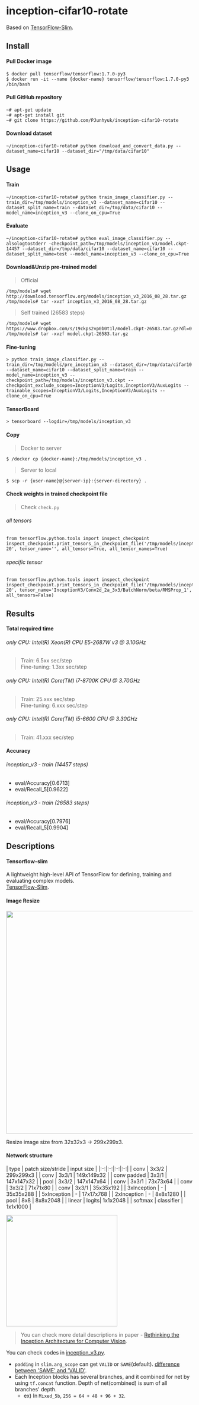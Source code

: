 # inception-cifar10-rotate

Based on [TensorFlow-Slim](https://github.com/tensorflow/models/tree/master/research/slim).  

## Install

#### Pull Docker image
```
$ docker pull tensorflow/tensorflow:1.7.0-py3
$ docker run -it --name {docker-name} tensorflow/tensorflow:1.7.0-py3 /bin/bash
```

#### Pull GitHub repository
```
~# apt-get update
~# apt-get install git
~# git clone https://github.com/PJunhyuk/inception-cifar10-rotate
```

#### Download dataset
```
~/inception-cifar10-rotate# python download_and_convert_data.py --dataset_name=cifar10 --dataset_dir="/tmp/data/cifar10"
```

## Usage

#### Train
```
~/inception-cifar10-rotate# python train_image_classifier.py --train_dir=/tmp/models/inception_v3 --dataset_name=cifar10 --dataset_split_name=train --dataset_dir=/tmp/data/cifar10 --model_name=inception_v3 --clone_on_cpu=True
```

#### Evaluate
```
~/inception-cifar10-rotate# python eval_image_classifier.py --alsologtostderr -checkpoint_path=/tmp/models/inception_v3/model.ckpt-14457 --dataset_dir=/tmp/data/cifar10 --dataset_name=cifar10 --dataset_split_name=test --model_name=inception_v3 --clone_on_cpu=True
```

#### Download&Unzip pre-trained model
> Official

```
/tmp/models# wget http://download.tensorflow.org/models/inception_v3_2016_08_28.tar.gz
/tmp/models# tar -xvzf inception_v3_2016_08_28.tar.gz
```

> Self trained (26583 steps)

```
/tmp/models# wget https://www.dropbox.com/s/19ckps2vp0b0t1l/model.ckpt-26583.tar.gz?dl=0
/tmp/models# tar -xvzf model.ckpt-26583.tar.gz
```

#### Fine-tuning
```
> python train_image_classifier.py --train_dir=/tmp/models/pre_inception_v3 --dataset_dir=/tmp/data/cifar10 --dataset_name=cifar10 --dataset_split_name=train --model_name=inception_v3 --checkpoint_path=/tmp/models/inception_v3.ckpt --checkpoint_exclude_scopes=InceptionV3/Logits,InceptionV3/AuxLogits --trainable_scopes=InceptionV3/Logits,InceptionV3/AuxLogits --clone_on_cpu=True
```

#### TensorBoard
```
> tensorboard --logdir=/tmp/models/inception_v3
```

#### Copy
> Docker to server

```
$ /docker cp {docker-name}:/tmp/models/inception_v3 .
```

> Server to local

```
$ scp -r {user-name}@{server-ip}:{server-directory} .
```

#### Check weights in trained checkpoint file
> Check `check.py`

###### all tensors

```
from tensorflow.python.tools import inspect_checkpoint
inspect_checkpoint.print_tensors_in_checkpoint_file('/tmp/models/inception_v3/model.ckpt-20', tensor_name='', all_tensors=True, all_tensor_names=True)
```

###### specific tensor

```
from tensorflow.python.tools import inspect_checkpoint
inspect_checkpoint.print_tensors_in_checkpoint_file('/tmp/models/inception_v3/model.ckpt-20', tensor_name='InceptionV3/Conv2d_2a_3x3/BatchNorm/beta/RMSProp_1', all_tensors=False)
```

## Results

#### Total required time

###### only CPU: Intel(R) Xeon(R) CPU E5-2687W v3 @ 3.10GHz
> Train: 6.5xx sec/step  
> Fine-tuning: 1.3xx sec/step

###### only CPU: Intel(R) Core(TM) i7-8700K CPU @ 3.70GHz
> Train: 25.xxx sec/step  
> Fine-tuning: 6.xxx sec/step  

###### only CPU: Intel(R) Core(TM) i5-6600 CPU @ 3.30GHz
> Train: 41.xxx sec/step  

#### Accuracy

###### inception_v3 - train (14457 steps)
- eval/Accuracy[0.6713]  
- eval/Recall_5[0.9622]  

###### inception_v3 - train (26583 steps)
- eval/Accuracy[0.7976]  
- eval/Recall_5[0.9904]  

## Descriptions
#### Tensorflow-slim
A lightweight high-level API of TensorFlow for defining, training and evaluating complex models.  
[TensorFlow-Slim](https://github.com/tensorflow/models/tree/master/research/slim).  

#### Image Resize
<img src="/src/src_1.PNG" width="600">  

Resize image size from 32x32x3 -> 299x299x3.  

#### Network structure  

| type | patch size/stride | input size |
|:-:|:-:|:-:|:-:|
| conv        | 3x3/2 | 299x299x3  |
| conv        | 3x3/1 | 149x149x32 |
| conv padded | 3x3/1 | 147x147x32 |
| pool        | 3x3/2 | 147x147x64 |
| conv        | 3x3/1 | 73x73x64   |
| conv        | 3x3/2 | 71x71x80   |
| conv        | 3x3/1 | 35x35x192  |
| 3xInception | -     | 35x35x288  |
| 5xInception | -     | 17x17x768  |
| 2xInception | -     | 8x8x1280   |
| pool        | 8x8   | 8x8x2048   |
| linear      | logits| 1x1x2048   |
| softmax     | classifier | 1x1x1000 |

<img src="/src/src_2.png" width="300">  

> You can check more detail descriptions in paper - [Rethinking the Inception Architecture for Computer Vision](https://arxiv.org/abs/1512.00567).

You can check codes in [inception_v3.py](https://github.com/PJunhyuk/inception-cifar10-rotate/blob/master/nets/inception_v3.py).  

- `padding` in `slim.arg_scope` can get `VALID` or `SAME`(default). [difference between 'SAME' and 'VALID'](https://stackoverflow.com/questions/37674306/what-is-the-difference-between-same-and-valid-padding-in-tf-nn-max-pool-of-t).
- Each Inception blocks has several branches, and it combined for net by using `tf.concat` function. Depth of net(combined) is sum of all branches' depth.
  - ex) In `Mixed_5b`, `256 = 64 + 48 + 96 + 32`.
